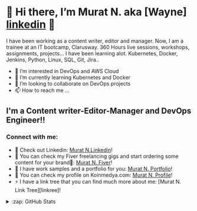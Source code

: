 # 👋 Hi there, I’m Murat N. aka [Wayne] [linkedin] 👋 

I have been working as a content writer, editor and manager. 
Now, I am a trainee at an IT bootcamp, Clarusway. 360 Hours live sessions, workshops, assignments, projects...
I have been learning alot. Kubernetes, Docker, Jenkins, Python, Linux, SQL, Git, Jira..

- 👀 I’m interested in DevOps and AWS Cloud
- 🌱 I’m currently learning Kubernetes and Docker
- 💞️ I’m looking to collaborate on DevOps projects
- 📫 How to reach me ...

## I'm a Content writer-Editor-Manager and DevOps Engineer!!

### Connect with me:

- 🔭 Check out Linkedin: [Murat N.Linkedin][linkedin]!
- 🌱 You can check my Fiver freelancing gigs and start ordering some content for your brand🤣: [Murat N. Fiver][Fiver]!
- 👯 I have work samples and a portfolio for you: [Murat N. Portfolio][portfolio]!
- 🥅 You can check my profile on Koinmedya.com: [Murat N. Profile][profile]!  
- ⚡ I have a link tree that you can find much more about me: [Murat N. Link Tree][linkree]!


<details>
  <summary>:zap: GitHub Stats</summary>

  <img align="left" alt="WayneM37's GitHub Stats" src="https://github-readme-stats.vercel.app/api?username=WayneM37&show_icons=true&hide_border=false&title_color=ff652f&icon_color=FFE400&bg_color=09131B&text_color=ffffff&border_color=0c1a25" />

</details>






[website]: https://linktr.ee/muratn
[linktree]: https://linktr.ee/muratn
[linkedin]: https://www.linkedin.com/in/murat-n-9a90b9213/
[fiver]: https://www.fiverr.com/muratnalcaci?source=gig_page
[portfolio]: https://muckrack.com/murat-nalcaci
[profile]: https://koinmedya.com/author/teomanaltan/



<!---
WayneM37/WayneM37 is a ✨ special ✨ repowtory because its `README.md` (this file) appears on your GitHub profile.
You can click the Preview link to take a look at your changes.
--->
